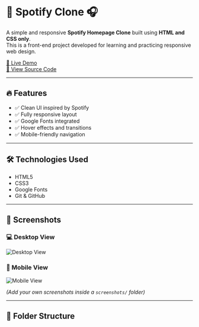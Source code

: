 # 🎵 Spotify Clone 🎧

A simple and responsive **Spotify Homepage Clone** built using **HTML and CSS only**.  
This is a front-end project developed for learning and practicing responsive web design.

[🔗 Live Demo](https://abcvai.github.io/spotify-clone/)  
[📁 View Source Code](https://github.com/Abcvai/spotify-clone)

---

## 🔥 Features

- ✅ Clean UI inspired by Spotify
- ✅ Fully responsive layout
- ✅ Google Fonts integrated
- ✅ Hover effects and transitions
- ✅ Mobile-friendly navigation

---

## 🛠️ Technologies Used

- HTML5  
- CSS3  
- Google Fonts  
- Git & GitHub

---

## 📸 Screenshots

### 💻 Desktop View
![Desktop View](screenshots/desktop.png)

### 📱 Mobile View
![Mobile View](screenshots/mobile.png)

*(Add your own screenshots inside a `screenshots/` folder)*

---

## 📂 Folder Structure

